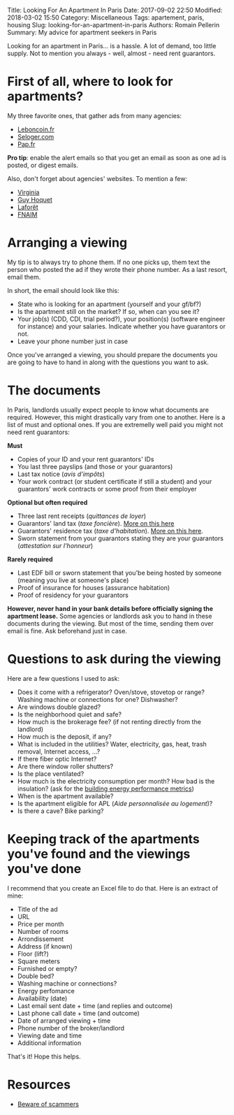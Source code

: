 Title: Looking For An Apartment In Paris
Date: 2017-09-02 22:50
Modified: 2018-03-02 15:50
Category: Miscellaneous
Tags: apartement, paris, housing
Slug: looking-for-an-apartment-in-paris
Authors: Romain Pellerin
Summary: My advice for apartment seekers in Paris

Looking for an apartment in Paris... is a hassle. A lot of demand, too little supply. Not to mention you always - well, almost - need rent guarantors.

# First of all, where to look for apartments?

My three favorite ones, that gather ads from many agencies:

- [Leboncoin.fr](https://www.leboncoin.fr/locations/offres/ile_de_france/?th=1&ret=2&furn=1)
- [Seloger.com](http://www.seloger.com/list.htm?idtt=1&naturebien=1&idtypebien=1&ci=750110,750109,750111,750118,750119,750105,750120,750117,750112,750113,750114,750106,750104&tri=a_px&surfacemin=15&si_meuble=1)
- [Pap.fr](http://www.pap.fr/annonce/locations-appartement-paris-4e-g37771g37772g37776g37777g37778g37780g37784g37785g37786g37787-a-partir-de-15-m2)

**Pro tip**: enable the alert emails so that you get an email as soon as one ad is posted, or digest emails.

Also, don't forget about agencies' websites. To mention a few:

- [Virginia](http://www.virginia-immobilier.fr/)
- [Guy Hoquet](https://www.guy-hoquet.com/)
- [Laforêt](http://www.laforet.com/)
- [FNAIM](https://www.fnaim.fr/)

# Arranging a viewing

My tip is to always try to phone them. If no one picks up, them text the person who posted the ad if they wrote their phone number. As a last resort, email them.

In short, the email should look like this:

- State who is looking for an apartment (yourself and your gf/bf?)
- Is the apartment still on the market? If so, when can you see it?
- Your job(s) (CDD, CDI, trial period?), your position(s) (software engineer for instance) and your salaries. Indicate whether you have guarantors or not.
- Leave your phone number just in case

Once you've arranged a viewing, you should prepare the documents you are going to have to hand in along with the questions you want to ask.

# The documents

In Paris, landlords usually expect people to know what documents are required. However, this might drastically vary from one to another. Here is a list of must and optional ones. If you are extremelly well paid you might not need rent guarantors:

**Must**

- Copies of your ID and your rent guarantors' IDs
- You last three payslips (and those or your guarantors) 
- Last tax notice (*avis d'impôts*)
- Your work contract (or student certificate if still a student) and your guarantors' work contracts or some proof from their employer

**Optional but often required**

- Three last rent receipts (*quittances de loyer*)
- Guarantors' land tax (*taxe foncière*). [More on this here](https://www.frenchentree.com/french-property/local-property-taxes-taxe-fonciere-and-taxe-dhabitation/)
- Guarantors' residence tax (*taxe d'habitation*). [More on this here](https://www.frenchentree.com/french-property/local-property-taxes-taxe-fonciere-and-taxe-dhabitation/).
- Sworn statement from your guarantors stating they are your guarantors (*attestation sur l'honneur*)

**Rarely required**

- Last EDF bill or sworn statement that you'be being hosted by someone (meaning you live at someone's place)
- Proof of insurance for houses (assurance habitation)
- Proof of residency for your guarantors

**However, never hand in your bank details before officially signing the apartment lease.**
Some agencies or landlords ask you to hand in these documents during the viewing. But most of the time, sending them over email is fine. Ask beforehand just in case.

# Questions to ask during the viewing

Here are a few questions I used to ask:

- Does it come with a refrigerator? Oven/stove, stovetop or range? Washing machine or connections for one? Dishwasher?
- Are windows double glazed?
- Is the neighborhood quiet and safe?
- How much is the brokerage fee? (if not renting directly from the landlord)
- How much is the deposit, if any?
- What is included in the utilities? Water, electricity, gas, heat, trash removal, Internet access, ...?
- If there fiber optic Internet?
- Are there window roller shutters?
- Is the place ventilated?
- How much is the electricity consumption per month? How bad is the insulation? (ask for the [building energy performance metrics](https://ec.europa.eu/energy/en/topics/energy-efficiency/buildings))
- When is the apartment available?
- Is the apartment eligible for APL (*Aide personnalisée au logement*)?
- Is there a cave? Bike parking?

# Keeping track of the apartments you've found and the viewings you've done

I recommend that you create an Excel file to do that. Here is an extract of mine:

- Title of the ad
- URL
- Price per month
- Number of rooms
- Arrondissement
- Address (if known)
- Floor (lift?)
- Square meters
- Furnished or empty?
- Double bed?
- Washing machine or connections?
- Energy perfomance
- Availability (date)
- Last email sent date + time (and replies and outcome)
- Last phone call date + time (and outcome)
- Date of arranged viewing + time
- Phone number of the broker/landlord
- Viewing date and time
- Additional information

That's it! Hope this helps.

# Resources

- [Beware of scammers](https://twitter.com/paldama/status/1109017746883387392)
